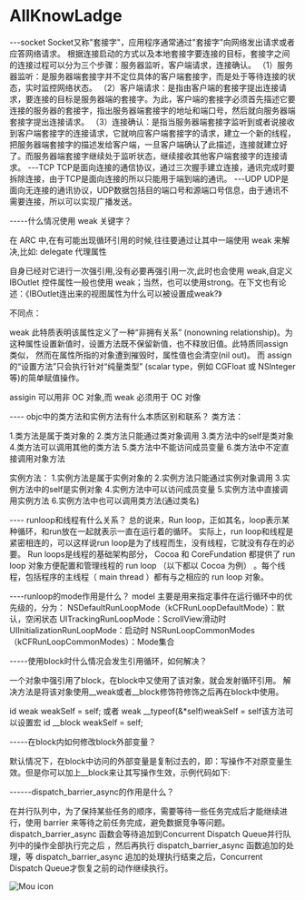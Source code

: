 # AllKnowLadge
---socket
Socket又称"套接字"，应用程序通常通过"套接字"向网络发出请求或者应答网络请求。
根据连接启动的方式以及本地套接字要连接的目标，套接字之间的连接过程可以分为三个步骤：服务器监听，客户端请求，连接确认。
（1）服务器监听：是服务器端套接字并不定位具体的客户端套接字，而是处于等待连接的状态，实时监控网络状态。
（2）客户端请求：是指由客户端的套接字提出连接请求，要连接的目标是服务器端的套接字。为此，客户端的套接字必须首先描述它要连接的服务器的套接字，指出服务器端套接字的地址和端口号，然后就向服务器端套接字提出连接请求。
（3）连接确认：是指当服务器端套接字监听到或者说接收到客户端套接字的连接请求，它就响应客户端套接字的请求，建立一个新的线程，把服务器端套接字的描述发给客户端，一旦客户端确认了此描述，连接就建立好了。而服务器端套接字继续处于监听状态，继续接收其他客户端套接字的连接请求。
---TCP
TCP是面向连接的通信协议，通过三次握手建立连接，通讯完成时要拆除连接，由于TCP是面向连接的所以只能用于端到端的通讯。
---UDP
UDP是面向无连接的通讯协议，UDP数据包括目的端口号和源端口号信息，由于通讯不需要连接，所以可以实现广播发送。

-----什么情况使用 weak 关键字？

在 ARC 中,在有可能出现循环引用的时候,往往要通过让其中一端使用 weak 来解决,比如: delegate 代理属性

自身已经对它进行一次强引用,没有必要再强引用一次,此时也会使用 weak,自定义 IBOutlet 控件属性一般也使用 weak；当然，也可以使用strong。在下文也有论述：《IBOutlet连出来的视图属性为什么可以被设置成weak?》

不同点：

weak 此特质表明该属性定义了一种“非拥有关系” (nonowning relationship)。为这种属性设置新值时，设置方法既不保留新值，也不释放旧值。此特质同assign类似， 然而在属性所指的对象遭到摧毁时，属性值也会清空(nil out)。 而 assign 的“设置方法”只会执行针对“纯量类型” (scalar type，例如 CGFloat 或 NSlnteger 等)的简单赋值操作。

assigin 可以用非 OC 对象,而 weak 必须用于 OC 对像

---- objc中的类方法和实例方法有什么本质区别和联系？
类方法：

1.类方法是属于类对象的
2.类方法只能通过类对象调用
3.类方法中的self是类对象
4.类方法可以调用其他的类方法
5.类方法中不能访问成员变量
6.类方法中不定直接调用对象方法

实例方法：
1.实例方法是属于实例对象的
2.实例方法只能通过实例对象调用
3.实例方法中的self是实例对象
4.实例方法中可以访问成员变量
5.实例方法中直接调用实例方法
6.实例方法中也可以调用类方法(通过类名)

---- runloop和线程有什么关系？
总的说来，Run loop，正如其名，loop表示某种循环，和run放在一起就表示一直在运行着的循环。
实际上，run loop和线程是紧密相连的，可以这样说run loop是为了线程而生，没有线程，它就没有存在的必要。
Run loops是线程的基础架构部分， Cocoa 和 CoreFundation 都提供了 run loop 对象方便配置和管理线程的 run loop （以下都以 Cocoa 为例）
。每个线程，包括程序的主线程（ main thread ）都有与之相应的 run loop 对象。


----runloop的mode作用是什么？
model 主要是用来指定事件在运行循环中的优先级的，分为：
NSDefaultRunLoopMode（kCFRunLoopDefaultMode）：默认，空闲状态
UITrackingRunLoopMode：ScrollView滑动时
UIInitializationRunLoopMode：启动时
NSRunLoopCommonModes（kCFRunLoopCommonModes）：Mode集合

-----使用block时什么情况会发生引用循环，如何解决？

一个对象中强引用了block，在block中又使用了该对象，就会发射循环引用。 解决方法是将该对象使用__weak或者__block修饰符修饰之后再在block中使用。

id weak weakSelf = self; 或者 weak __typeof(&*self)weakSelf = self该方法可以设置宏
id __block weakSelf = self;

-----在block内如何修改block外部变量？

默认情况下，在block中访问的外部变量是复制过去的，即：写操作不对原变量生效。但是你可以加上__block来让其写操作生效，示例代码如下:

------dispatch_barrier_async的作用是什么？

在并行队列中，为了保持某些任务的顺序，需要等待一些任务完成后才能继续进行，使用 barrier 来等待之前任务完成，避免数据竞争等问题。 dispatch_barrier_async 函数会等待追加到Concurrent Dispatch Queue并行队列中的操作全部执行完之后
，然后再执行 dispatch_barrier_async 函数追加的处理，等 dispatch_barrier_async 追加的处理执行结束之后，Concurrent Dispatch Queue才恢复之前的动作继续执行。

![Mou icon](http://25.io/mou/Mou_128.png)
















